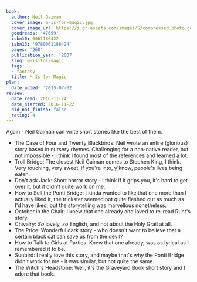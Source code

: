 ```yaml
---
book:
  author: Neil Gaiman
  cover_image: m-is-for-magic.jpg
  cover_image_url: https://i.gr-assets.com/images/S/compressed.photo.goodreads.com/books/1361750014l/47699._SX98_.jpg
  goodreads: '47699'
  isbn10: 0061186422
  isbn13: '9780061186424'
  pages: '260'
  publication_year: '2007'
  slug: m-is-for-magic
  tags:
  - fantasy
  title: M Is for Magic
plan:
  date_added: '2015-07-02'
review:
  date_read: 2016-11-24
  date_started: 2016-11-22
  did_not_finish: false
  rating: 4
---
```


Again - Neil Gaiman can write short stories like the best of them.

 - The Case of Four and Twenty Blackbirds: Neil wrote an entire (glorious) story based in nursery rhymes. Challenging for a non-native reader, but not impossible - I think I found most of the references and learned a lot.
 - Troll Bridge: The closest Neil Gaiman comes to Stephen King, I think. Very touching, very sweet, if you're into, y'know, people's lives being eaten.
 - Don't ask Jack: Short horror story - I think if it grips you, it's hard to get over it, but it didn't quite work on me.
 - How to Sell the Ponti Bridge: I kinda wanted to like that one more than I actually liked it, the trickster seemed not quite fleshed out as much as I'd have liked, but the storytelling was marvellous nonetheless.
 - October in the Chair: I knew that one already and loved to re-read Runt's story.
 - Chivalry: *So* lovely, *so* English, and not about the Holy Grail at all.
 - The Price: Wonderful dark story - who doesn't want to believe that a certain black cat can save us from the devil?
 - How to Talk to Girls at Parties: Knew that one already, was as lyrical as I remembered it to be.
 - Sunbird: I really love this story, and maybe that's why the Ponti Bridge didn't work for me - it was similar, but not quite the same.
 - The Witch's Headstone: Well, it's the Graveyard Book short story and I adore that book.
